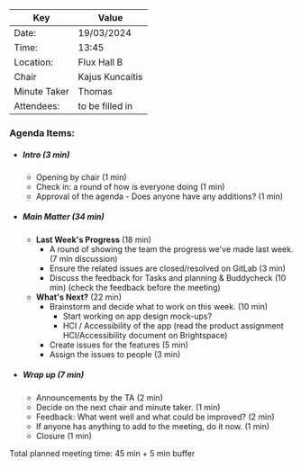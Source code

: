 | Key | Value           |
| --- |-----------------|
| Date: | 19/03/2024      |
| Time: | 13:45           |
| Location: | Flux Hall B     |
| Chair | Kajus Kuncaitis |
| Minute Taker | Thomas          |
| Attendees: | to be filled in |
### Agenda Items:
- ##### Intro (3 min)
  - Opening by chair (1 min)
  - Check in: a round of how is everyone doing (1 min)
  - Approval of the agenda - Does anyone have any additions? (1 min)
- ##### Main Matter (34 min)
  - **Last Week's Progress** (18 min)
    - A round of showing the team the progress we've made last week. (7 min discussion)
    - Ensure the related issues are closed/resolved on GitLab (3 min)
    - Discuss the feedback for Tasks and planning & Buddycheck (10 min) (check the feedback before the meeting)
  - **What's Next?** (22 min)
    - Brainstorm and decide what to work on this week. (10 min)
      - Start working on app design mock-ups?
      - HCI / Accessibility of the app (read the product assignment HCI/Accessibility document on Brightspace)
    - Create issues for the features (5 min)
    - Assign the issues to people (3 min)
- ##### Wrap up (7 min)
  - Announcements by the TA (2 min)
  - Decide on the next chair and minute taker. (1 min)
  - Feedback: What went well and what could be improved? (2 min)
  - If anyone has anything to add to the meeting, do it now. (1 min)
  - Closure (1 min)

Total planned meeting time: 45 min + 5 min buffer